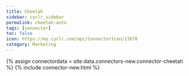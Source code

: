 ```yaml
---
title: Cheetah
sidebar: cyclr_sidebar
permalink: cheetah-auto
tags: [connector]
toc: false
icon: https://my.cyclr.com/api/ConnectorIcon/13670
category: Marketing
---
```

{% assign connectordata = site.data.connectors-new.connector-cheetah %}
{% include connector-new.html %}	